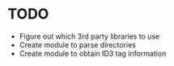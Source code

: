 # TODO

* Figure out which 3rd party libraries to use
* Create module to parse directories
* Create module to obtain ID3 tag information